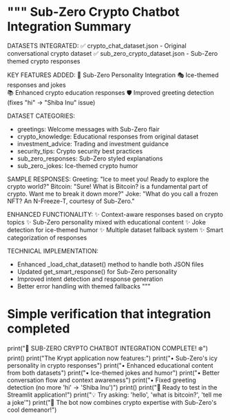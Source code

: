 """
Sub-Zero Crypto Chatbot Integration Summary
==========================================

DATASETS INTEGRATED:
✅ crypto_chat_dataset.json - Original conversational crypto dataset
✅ sub_zero_crypto_dataset.json - Sub-Zero themed crypto responses

KEY FEATURES ADDED:
🧊 Sub-Zero Personality Integration
🎭 Ice-themed responses and jokes  
📚 Enhanced crypto education responses
🛡️ Improved greeting detection (fixes "hi" → "Shiba Inu" issue)

DATASET CATEGORIES:
- greetings: Welcome messages with Sub-Zero flair
- crypto_knowledge: Educational responses from original dataset
- investment_advice: Trading and investment guidance
- security_tips: Crypto security best practices
- sub_zero_responses: Sub-Zero styled explanations
- sub_zero_jokes: Ice-themed crypto humor

SAMPLE RESPONSES:
Greeting: "Ice to meet you! Ready to explore the crypto world?"
Bitcoin: "Sure! What is Bitcoin? is a fundamental part of crypto. Want me to break it down more?"
Joke: "What do you call a frozen NFT? An N-Freeze-T, courtesy of Sub-Zero."

ENHANCED FUNCTIONALITY:
✨ Context-aware responses based on crypto topics
✨ Sub-Zero personality mixed with educational content
✨ Joke detection for ice-themed humor
✨ Multiple dataset fallback system
✨ Smart categorization of responses

TECHNICAL IMPLEMENTATION:
- Enhanced _load_chat_dataset() method to handle both JSON files
- Updated get_smart_response() for Sub-Zero personality
- Improved intent detection and response generation
- Better error handling with themed fallbacks
"""

# Simple verification that integration completed
print("🧊 SUB-ZERO CRYPTO CHATBOT INTEGRATION COMPLETE! ❄️")
print()
print("The Krypt application now features:")
print("• Sub-Zero's icy personality in crypto responses")
print("• Enhanced educational content from both datasets") 
print("• Ice-themed jokes and humor")
print("• Better conversation flow and context awareness")
print("• Fixed greeting detection (no more 'hi' → 'Shiba Inu')")
print()
print("🚀 Ready to test in the Streamlit application!")
print("💡 Try asking: 'hello', 'what is bitcoin?', 'tell me a joke'")
print("🎯 The bot now combines crypto expertise with Sub-Zero's cool demeanor!")
